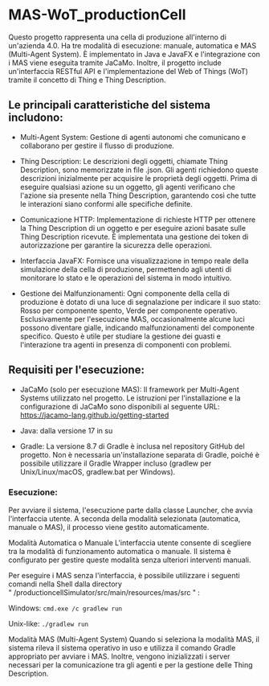 # MAS-WoT_productionCell

Questo progetto rappresenta una cella di produzione all'interno di un'azienda 4.0.
Ha tre modalità di esecuzione: manuale, automatica e MAS (Multi-Agent System). 
È implementato in Java e JavaFX e l'integrazione con i MAS viene eseguita tramite JaCaMo.
Inoltre, il progetto include un'interfaccia RESTful API e l'implementazione del Web of Things (WoT) tramite il concetto di Thing e Thing Description.

## Le principali caratteristiche del sistema includono:

- Multi-Agent System: Gestione di agenti autonomi che comunicano e collaborano per gestire il flusso di produzione.

- Thing Description: Le descrizioni degli oggetti, chiamate Thing Description, sono memorizzate in file .json. Gli agenti richiedono queste descrizioni inizialmente per acquisire le proprietà degli oggetti. Prima di eseguire qualsiasi azione su un oggetto, gli agenti verificano che l'azione sia presente nella Thing Description, garantendo così che tutte le interazioni siano conformi alle specifiche definite.

- Comunicazione HTTP: Implementazione di richieste HTTP per ottenere la Thing Description di un oggetto e per eseguire azioni basate sulle Thing Description ricevute. È implementata una gestione dei token di autorizzazione per garantire la sicurezza delle operazioni.

- Interfaccia JavaFX: Fornisce una visualizzazione in tempo reale della simulazione della cella di produzione, permettendo agli utenti di monitorare lo stato e le operazioni del sistema in modo intuitivo.

- Gestione dei Malfunzionamenti: Ogni componente della cella di produzione è dotato di una luce di segnalazione per indicare il suo stato: Rosso per componente spento, Verde per componente operativo. Esclusivamente per l'esecuzione MAS, occasionalmente alcune luci possono diventare gialle, indicando malfunzionamenti del componente specifico. Questo è utile per studiare la gestione dei guasti e l'interazione tra agenti in presenza di componenti con problemi.

## Requisiti per l'esecuzione:

- JaCaMo (solo per esecuzione MAS):
    Il framework per Multi-Agent Systems utilizzato nel progetto.
    Le istruzioni per l'installazione e la configurazione di JaCaMo sono disponibili al seguente URL: https://jacamo-lang.github.io/getting-started

- Java: 
    dalla versione 17 in su

- Gradle:
    La versione 8.7 di Gradle è inclusa nel repository GitHub del progetto.
    Non è necessaria un'installazione separata di Gradle, poiché è possibile utilizzare il Gradle Wrapper incluso (gradlew per Unix/Linux/macOS, gradlew.bat per Windows).

### Esecuzione:

Per avviare il sistema, l'esecuzione parte dalla classe Launcher, che avvia l'interfaccia utente. A seconda della modalità selezionata (automatica, manuale o MAS), il processo viene gestito                automaticamente.

Modalità Automatica o Manuale
L'interfaccia utente consente di scegliere tra la modalità di funzionamento automatica o manuale. Il sistema è configurato per gestire queste modalità senza ulteriori interventi manuali.

Per eseguire i MAS senza l'interfaccia, è possibile utilizzare i seguenti comandi nella Shell dalla directory  
" /productioncellSimulator/src/main/resources/mas/src " :

Windows: ````` cmd.exe /c gradlew run `````

Unix-like: ````` ./gradlew run `````

Modalità MAS (Multi-Agent System)
Quando si seleziona la modalità MAS, il sistema rileva il sistema operativo in uso e utilizza il comando Gradle appropriato per avviare i MAS. Inoltre, vengono inizializzati i server necessari per la comunicazione tra gli agenti e per la gestione delle Thing Description.
